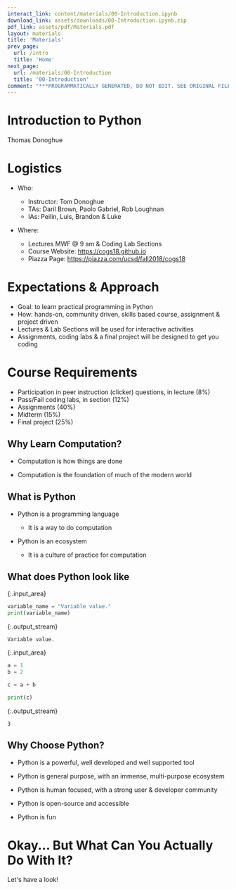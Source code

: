 ```yaml
---
interact_link: content/materials/00-Introduction.ipynb
download_link: assets/downloads/00-Introduction.ipynb.zip
pdf_link: assets/pdf/Materials.pdf
layout: materials
title: 'Materials'
prev_page:
  url: /intro
  title: 'Home'
next_page:
  url: /materials/00-Introduction
  title: '00-Introduction'
comment: "***PROGRAMMATICALLY GENERATED, DO NOT EDIT. SEE ORIGINAL FILES IN /content***"
---
```


# Introduction to Python

Thomas Donoghue

# Logistics

- Who:
    - Instructor: Tom Donoghue
    - TAs: Daril Brown, Paolo Gabriel, Rob Loughnan
    - IAs: Peilin, Luis, Brandon & Luke

- Where:
    - Lectures MWF @ 9 am & Coding Lab Sections
    - Course Website: https://cogs18.github.io
    - Piazza Page: https://piazza.com/ucsd/fall2018/cogs18

# Expectations & Approach

- Goal: to learn practical programming in Python
- How: hands-on, community driven, skills based course, assignment & project driven
- Lectures & Lab Sections will be used for interactive activities
- Assignments, coding labs & a final project will be designed to get you coding

# Course Requirements

- Participation in peer instruction (clicker) questions, in lecture (8%) 
- Pass/Fail coding labs, in section (12%)
- Assignments (40%) 
- Midterm (15%)
- Final project (25%)

## Why Learn Computation?

- Computation is how things are done

- Computation is the foundation of much of the modern world

## What is Python


- Python is a programming language
    - It is a way to do computation

- Python is an ecosystem
    - It is a culture of practice for computation

## What does Python look like



{:.input_area}
```python
variable_name = "Variable value."
print(variable_name)
```


{:.output_stream}
```
Variable value.

```



{:.input_area}
```python
a = 1
b = 2

c = a + b

print(c)
```


{:.output_stream}
```
3

```

## Why Choose Python?

- Python is a powerful, well developed and well supported tool

- Python is general purpose, with an immense, multi-purpose ecosystem

- Python is human focused, with a strong user & developer community 

- Python is open-source and accessible

- Python is fun

# Okay... But What Can You Actually Do With It?

Let's have a look!
